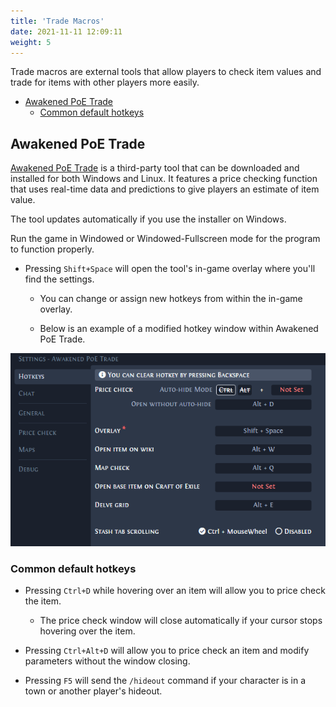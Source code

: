 ```yaml
---
title: 'Trade Macros'
date: 2021-11-11 12:09:11
weight: 5
---
```


Trade macros are external tools that allow players to check item values and trade for items with other players more easily.

<!--more-->
- [Awakened PoE Trade](#awakened-poe-trade)
  - [Common default hotkeys](#common-default-hotkeys)

## Awakened PoE Trade

[Awakened PoE Trade](https://snosme.github.io/awakened-poe-trade/download) is a third-party tool that can be downloaded and installed for both Windows and Linux. It features a price checking function that uses real-time data and predictions to give players an estimate of item value.

The tool updates automatically if you use the installer on Windows.

Run the game in Windowed or Windowed-Fullscreen mode for the program to function properly.

- Pressing `Shift+Space` will open the tool's in-game overlay where you'll find the settings.

  - You can change or assign new hotkeys from within the in-game overlay.

  - Below is an example of a modified hotkey window within Awakened PoE Trade.
  
![Awakened PoE Trade overlay](2021-12-08-00-47-19.png)

### Common default hotkeys

- Pressing `Ctrl+D` while hovering over an item will allow you to price check the item.

  - The price check window will close automatically if your cursor stops hovering over the item.

- Pressing `Ctrl+Alt+D` will allow you to price check an item and modify parameters without the window closing.

- Pressing `F5` will send the `/hideout` command if your character is in a town or another player's hideout.
  